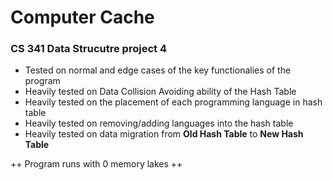 # Computer Cache
### CS 341 Data Strucutre project 4

- Tested on normal and edge cases of the key functionalies of the program
- Heavily tested on Data Collision Avoiding ability of the Hash Table
- Heavily tested on the placement of each programming language in hash table
- Heavily tested on removing/adding languages into the hash table
- Heavily tested on data migration from **Old Hash Table** to **New Hash Table**

++ Program runs with 0 memory lakes ++ 
